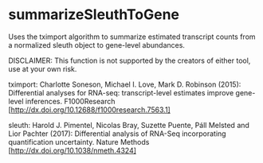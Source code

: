 # summarizeSleuthToGene
Uses the tximport algorithm to summarize estimated transcript counts from a normalized sleuth object to gene-level abundances.

DISCLAIMER: This function is not supported by the creators of either tool, use at your own risk.

tximport: Charlotte Soneson, Michael I. Love, Mark D. Robinson (2015): Differential analyses for RNA-seq: transcript-level estimates improve gene-level inferences. F1000Research [http://dx.doi.org/10.12688/f1000research.7563.1]

sleuth: Harold J. Pimentel, Nicolas Bray, Suzette Puente, Páll Melsted and Lior Pachter (2017): Differential analysis of RNA-Seq incorporating quantification uncertainty. Nature Methods [http://dx.doi.org/10.1038/nmeth.4324]
